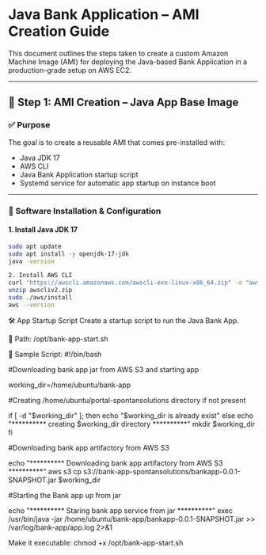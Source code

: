 # Java Bank Application – AMI Creation Guide

This document outlines the steps taken to create a custom Amazon Machine Image (AMI) for deploying the Java-based Bank Application in a production-grade setup on AWS EC2.

---

## 📌 Step 1: AMI Creation – Java App Base Image

### ✅ Purpose
The goal is to create a reusable AMI that comes pre-installed with:
- Java JDK 17
- AWS CLI
- Java Bank Application startup script
- Systemd service for automatic app startup on instance boot

---

### 🔧 Software Installation & Configuration

#### 1. Install Java JDK 17
```bash
sudo apt update
sudo apt install -y openjdk-17-jdk
java -version

2. Install AWS CLI
curl "https://awscli.amazonaws.com/awscli-exe-linux-x86_64.zip" -o "awscliv2.zip"
unzip awscliv2.zip
sudo ./aws/install
aws --version
```

🛠️ App Startup Script
Create a startup script to run the Java Bank App.

📁 Path:
/opt/bank-app-start.sh

📜 Sample Script:
#!/bin/bash

#Downloading bank app jar from AWS S3 and starting app

working_dir=/home/ubuntu/bank-app

#Creating /home/ubuntu/portal-spontansolutions directory if not present

if [ -d "$working_dir" ];
then
echo "$working_dir is already exist"
else
echo "********** creating $working_dir directory **********"
mkdir $working_dir
fi

#Downloading bank app artifactory from AWS S3

echo "********** Downloading bank app artifactory from AWS S3 **********"
aws s3 cp s3://bank-app-spontansolutions/bankapp-0.0.1-SNAPSHOT.jar $working_dir

#Starting the Bank app up from jar

echo "********** Staring  bank app service from jar **********"
exec /usr/bin/java -jar /home/ubuntu/bank-app/bankapp-0.0.1-SNAPSHOT.jar >> /var/log/bank-app/app.log 2>&1

Make it executable:
chmod +x /opt/bank-app-start.sh


